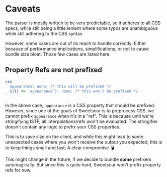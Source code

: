 # Caveats

The parser is mostly written to be very predictable, so it adheres to all CSS specs, while still being
a little lenient where some typos are unambiguous while still adhering to the CSS syntax.

However, some cases are out of its reach to handle correctly; Either because of performance implications,
simplifications, or not to cause bundle size bloat. Those few cases are listed here.

## Property Refs are not prefixed

```js
css`
  appearance: none; /* this will be prefixed */
  ${() => 'appearance'}: none; /* this won't be prefixed */
`
```

In the above case, `appearance` is a CSS property that should be prefixed; However, since one of the goals
of Sweetsour is to preprocess CSS, we cannot prefix `appearance` when it's in a "ref". This is because until
we're stringifying ISTF, all interpolations/refs won't be evaluated. The stringifier doesn't contain any
logic to prefix your CSS properties.

This is to save size on the client, and while this might lead to some unexpected cases where you won't
receive the output you expected, this is to keep things small and fast; A clear compromise :bomb:

This might change in the future, if we decide to bundle **some** prefixers automagically. But since this
is quite hard, Sweetsour won't prefix property refs for now.
